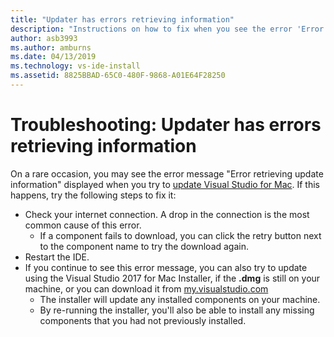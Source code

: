 ```yaml
---
title: "Updater has errors retrieving information"
description: "Instructions on how to fix when you see the error 'Error retrieving update information'. in Visual Studio 2017 for Mac"
author: asb3993
ms.author: amburns
ms.date: 04/13/2019
ms.technology: vs-ide-install
ms.assetid: 8825BBAD-65C0-480F-9868-A01E64F28250
---
```


# Troubleshooting: Updater has errors retrieving information

On a rare occasion, you may see the error message "Error retrieving update information" displayed when you try to [update Visual Studio for Mac](update.md). If this happens, try the following steps to fix it:

- Check your internet connection. A drop in the connection is the most common cause of this error.
    - If a component fails to download, you can click the retry button next to the component name to try the download again.
- Restart the IDE.
- If you continue to see this error message, you can also try to update using the Visual Studio 2017 for Mac Installer, if the **.dmg** is still on your machine, or you can download it from [my.visualstudio.com](https://my.visualstudio.com/Downloads?q=Visual%20Studio%20for%20Mac)
    - The installer will update any installed components on your machine.
    - By re-running the installer, you'll also be able to install any missing components that you had not previously installed.